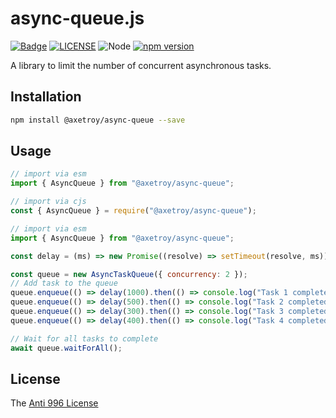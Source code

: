 # async-queue.js

[![Badge](https://img.shields.io/badge/link-996.icu-%23FF4D5B.svg?style=flat-square)](https://996.icu/#/en_US)
[![LICENSE](https://img.shields.io/badge/license-Anti%20996-blue.svg?style=flat-square)](https://github.com/996icu/996.ICU/blob/master/LICENSE)
![Node](https://img.shields.io/badge/node-%3E=14-blue.svg?style=flat-square)
[![npm version](https://badge.fury.io/js/@axetroy/async-queue.svg)](https://badge.fury.io/js/@axetroy/async-queue)

A library to limit the number of concurrent asynchronous tasks.

## Installation

```bash
npm install @axetroy/async-queue --save
```

## Usage

```js
// import via esm
import { AsyncQueue } from "@axetroy/async-queue";

// import via cjs
const { AsyncQueue } = require("@axetroy/async-queue");
```

```js
// import via esm
import { AsyncQueue } from "@axetroy/async-queue";

const delay = (ms) => new Promise((resolve) => setTimeout(resolve, ms));

const queue = new AsyncTaskQueue({ concurrency: 2 });
// Add task to the queue
queue.enqueue(() => delay(1000).then(() => console.log("Task 1 completed")));
queue.enqueue(() => delay(500).then(() => console.log("Task 2 completed")));
queue.enqueue(() => delay(300).then(() => console.log("Task 3 completed")));
queue.enqueue(() => delay(400).then(() => console.log("Task 4 completed")));

// Wait for all tasks to complete
await queue.waitForAll();
```

## License

The [Anti 996 License](LICENSE)
